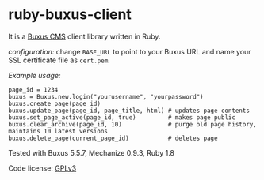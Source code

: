 ruby-buxus-client
=================

It is a [Buxus CMS](http://www.ui42.sk/cms-buxus.html) client library written in Ruby.

*configuration:* change `BASE_URL` to point to your Buxus URL and name your SSL certificate file as `cert.pem`.

*Example usage:*

    page_id = 1234
    buxus = Buxus.new.login("yourusername", "yourpassword")
    buxus.create_page(page_id)
    buxus.update_page(page_id, page_title, html) # updates page contents
    buxus.set_page_active(page_id, true)         # makes page public
    buxus.clear_archive(page_id, 10)             # purge old page history, maintains 10 latest versions
    buxus.delete_page(current_page_id)           # deletes page

Tested with Buxus 5.5.7, Mechanize 0.9.3, Ruby 1.8

Code license: [GPLv3](http://www.gnu.org/licenses/gpl.html)
